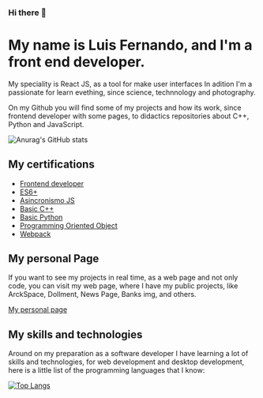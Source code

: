 ### Hi there 👋

# My name is Luis Fernando, and I'm a front end developer.

My speciality is React JS, as a tool for make user interfaces
In adition I'm a passionate for learn evething, since science, technnology and photography.

On my Github you will find some of my projects and how its work, since frontend developer with some pages, to didactics repositories
about C++, Python and JavaScript.

![Anurag's GitHub stats](https://github-readme-stats.vercel.app/api?username=Fernu292&show_icons=true&theme=radical)

## My certifications 
- [Frontend developer](https://platzi.com/p/fenu/curso/2467-frontend-developer/diploma/detalle/)
- [ES6+](https://platzi.com/p/fenu/curso/1815-ecmascript-6/diploma/detalle/)
- [Asincronismo JS](https://platzi.com/p/fenu/curso/1789-asincronismo-js/diploma/detalle/)
- [Basic C++](https://platzi.com/p/fenu/curso/2372-c-plus-plus/diploma/detalle/)
- [Basic Python](https://platzi.com/p/fenu/curso/1937-python/diploma/detalle/)
- [Programming Oriented Object](https://platzi.com/p/fenu/curso/2373-c-plus-plus-poo/diploma/detalle/)
- [Webpack](https://platzi.com/p/fenu/curso/2242-webpack/diploma/detalle/)

## My personal Page 

If you want to see my projects in real time, as a web page and not only code, you can visit my web page, where I have 
my public projects, like ArckSpace, Dollment, News Page, Banks img, and others.

[My personal page]( https://fernu.netlify.app/ )


## My skills and technologies 

Around on my preparation as a software developer I have learning a lot of skills and technologies, for web development and desktop development, here is a little list of the programming languages that I know:

[![Top Langs](https://github-readme-stats.vercel.app/api/top-langs/?username=Fernu292&layout=compact)](https://github.com/anuraghazra/github-readme-stats)
